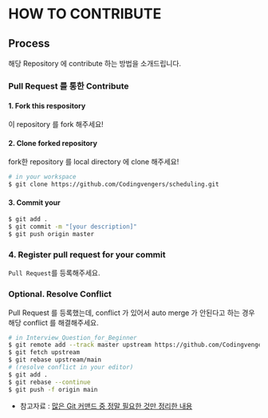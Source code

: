 # HOW TO CONTRIBUTE
## Process
해당 Repository 에 contribute 하는 방법을 소개드립니다.

### Pull Request 를 통한 Contribute
#### 1. Fork this respository
이 repository 를 fork 해주세요!

#### 2. Clone forked repository
fork한 repository 를 local directory 에 clone 해주세요!

```bash
# in your workspace
$ git clone https://github.com/Codingvengers/scheduling.git
```

#### 3. Commit your
```bash
$ git add .
$ git commit -m "[your description]"
$ git push origin master
```

### 4. Register pull request for your commit
`Pull Request`를 등록해주세요.

### Optional. Resolve Conflict
Pull Request 를 등록했는데, conflict 가 있어서 auto merge 가 안된다고 하는 경우 해당 conflict 를 해결해주세요.

```bash
# in Interview_Question_for_Beginner
$ git remote add --track master upstream https://github.com/Codingvengers/scheduling.git
$ git fetch upstream
$ git rebase upstream/main
# (resolve conflict in your editor)
$ git add .
$ git rebase --continue
$ git push -f origin main
```
- 참고자료 : [많은 Git 커맨드 중 정말 필요한 것만 정리한 내용](https://github.com/JaeYeopHan/Minimal_Git_command)
